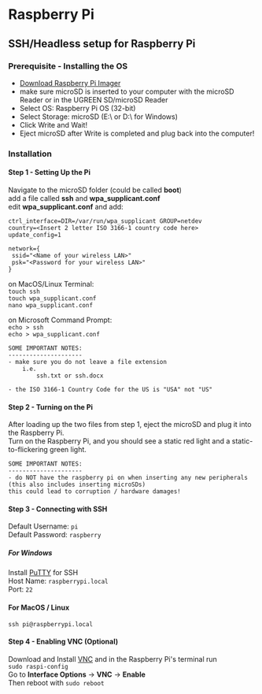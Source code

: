 # Raspberry Pi

## SSH/Headless setup for Raspberry Pi

### Prerequisite - Installing the OS
- [Download Raspberry Pi Imager](https://www.raspberrypi.org/software/)
- make sure microSD is inserted to your computer with the microSD Reader or in the UGREEN SD/microSD Reader
- Select OS: Raspberry Pi OS (32-bit)
- Select Storage: microSD (E:\ or D:\ for Windows)
- Click Write and Wait!
- Eject microSD after Write is completed and plug back into the computer!

### Installation
#### Step 1 - Setting Up the Pi
Navigate to the microSD folder (could be called **boot**)  
add a file called **ssh** and **wpa_supplicant.conf**  
edit **wpa_supplicant.conf** and add:
```
ctrl_interface=DIR=/var/run/wpa_supplicant GROUP=netdev
country=<Insert 2 letter ISO 3166-1 country code here>
update_config=1

network={
 ssid="<Name of your wireless LAN>"
 psk="<Password for your wireless LAN>"
}
```
on MacOS/Linux Terminal:  
`touch ssh`  
`touch wpa_supplicant.conf`  
`nano wpa_supplicant.conf`  

on Microsoft Command Prompt:  
`echo > ssh`  
`echo > wpa_supplicant.conf`  

```
SOME IMPORTANT NOTES:
---------------------
- make sure you do not leave a file extension
    i.e.
        ssh.txt or ssh.docx

- the ISO 3166-1 Country Code for the US is "USA" not "US"
```

#### Step 2 - Turning on the Pi
After loading up the two files from step 1, eject the microSD and plug it into the Raspberry Pi.  
Turn on the Raspberry Pi, and you should see a static red light and a static-to-flickering green light.  

```
SOME IMPORTANT NOTES:
---------------------
- do NOT have the raspberry pi on when inserting any new peripherals (this also includes inserting microSDs)
this could lead to corruption / hardware damages!
```

#### Step 3 - Connecting with SSH
Default Username: `pi`  
Default Password: `raspberry`  

##### For Windows
Install [PuTTY](https://www.putty.org/) for SSH  
Host Name: `raspberrypi.local`  
Port: `22`  

#### For MacOS / Linux
`ssh pi@raspberrypi.local`  

#### Step 4 - Enabling VNC (Optional)
Download and Install [VNC](https://www.realvnc.com/en/connect/download/viewer/) and in the Raspberry Pi's terminal run    
```sudo raspi-config```  
Go to **Interface Options** -> **VNC** -> **Enable**  
Then reboot with ```sudo reboot```